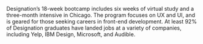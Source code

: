 Designation’s 18-week bootcamp includes six weeks of virtual study and a
three-month intensive in Chicago. The program focuses on UX and UI, and is
geared for those seeking careers in front-end development. At least 92% of
Designation graduates have landed jobs at a variety of companies, including
Yelp, IBM Design, Microsoft, and Audible.


